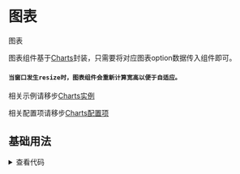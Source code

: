 <!-- 加载 demo 组件 start -->
<script setup>
import demo from './demo.vue'
</script>
<!-- 加载 demo 组件 end -->

<!-- 正文开始 -->

# 图表

图表

图表组件基于<a href="http://charts.jiaminghi.com/" target="_blank">Charts</a>封装，只需要将对应图表option数据传入组件即可。

#### **`当窗口发生resize时，图表组件会重新计算宽高以便于自适应。`**

相关示例请移步<a href="http://charts.jiaminghi.com/example/" target="_blank">Charts实例</a>

相关配置项请移步<a href="http://charts.jiaminghi.com/config/" target="_blank">Charts配置项</a>

## 基础用法
<ClientOnly>
  <demo />
</ClientOnly>
<details>
<summary>查看代码</summary>

<<< @/Other/Charts/demo.vue

</details>
